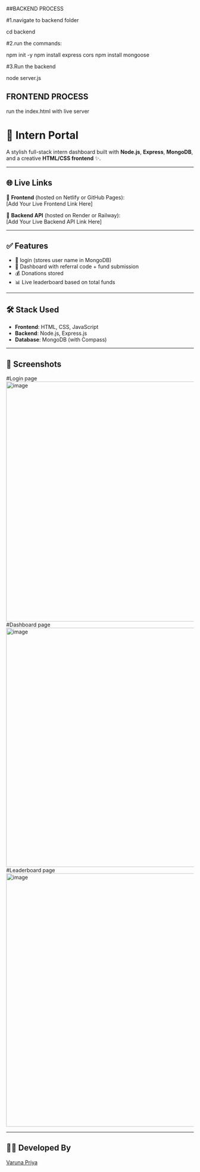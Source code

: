 ##BACKEND PROCESS

#1.navigate to backend folder

cd backend

#2.run the commands: 

npm init -y
npm install express cors
npm install mongoose

#3.Run the backend

node server.js

## FRONTEND PROCESS
run the index.html with live server

# 🚀 Intern Portal

A stylish full-stack intern dashboard built with **Node.js**, **Express**, **MongoDB**, and a creative **HTML/CSS frontend** ✨.

---

## 🌐 Live Links

🔹 **Frontend** (hosted on Netlify or GitHub Pages):  
[Add Your Live Frontend Link Here]

🔹 **Backend API** (hosted on Render or Railway):  
[Add Your Live Backend API Link Here]

---

## ✅ Features

- 🔐 login (stores user name in MongoDB)
- 🧾 Dashboard with referral code + fund submission
- 💰 Donations stored 
- 📊 Live leaderboard based on total funds

---

## 🛠️ Stack Used

- **Frontend**: HTML, CSS, JavaScript
- **Backend**: Node.js, Express.js
- **Database**: MongoDB (with Compass)

---

## 📸 Screenshots

 #Login page
<img width="1361" height="643" alt="image" src="https://github.com/user-attachments/assets/e272bf40-c3d0-48a6-9573-8ba6ce79d3d1" />
#Dashboard page
<img width="747" height="641" alt="image" src="https://github.com/user-attachments/assets/9b199b32-b823-4982-bcf5-df62948b3ebc" />
#Leaderboard page
<img width="1211" height="679" alt="image" src="https://github.com/user-attachments/assets/435ba525-5216-4ed0-994a-2ac548d3c627" />


---

## 👩‍💻 Developed By

[Varuna Priya](https://github.com/VarunaPriya-17)
